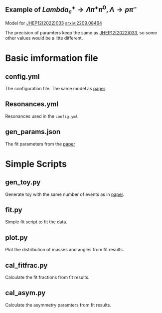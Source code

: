 Example of $Lambda_c^{+}\rightarrow \Lambda \pi^{+} \pi^{0}, \Lambda \rightarrow p \pi^{-}$
------------------------------------------------------------

Model for [JHEP12(2022)033](https://doi.org/10.1007/JHEP12%282022%29033) [arxiv:2209.08464](https://arxiv.org/abs/2209.08464)

The precision of paramters keep the same as [JHEP12(2022)033](https://doi.org/10.1007/JHEP12%282022%29033), so some other values would be a litte different.

# Basic imformation file
## config.yml

The configuration file. The same model as [paper](https://doi.org/10.1007/JHEP12%282022%29033).

## Resonances.yml

Resonances used in the `config.yml`

## gen_params.json

The fit parameters from the [paper](https://doi.org/10.1007/JHEP12%282022%29033)

# Simple Scripts
## gen_toy.py

Generate toy with the same number of events as in [paper](https://doi.org/10.1007/JHEP12%282022%29033). 

## fit.py

Simple fit script to fit the data.

## plot.py 

Plot the distribution of masses and angles from fit results.

## cal_fitfrac.py

Calculate the fit fractions from fit results.

## cal_asym.py

Calculate the asymmetry paramters from fit results.